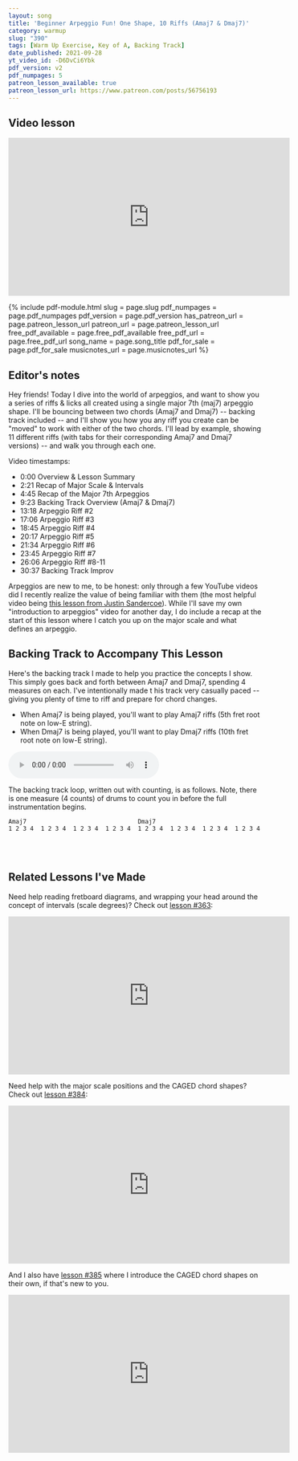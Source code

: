 ```yaml
---
layout: song
title: 'Beginner Arpeggio Fun! One Shape, 10 Riffs (Amaj7 & Dmaj7)'
category: warmup
slug: "390"
tags: [Warm Up Exercise, Key of A, Backing Track]
date_published: 2021-09-28
yt_video_id: -D6DvCi6Ybk
pdf_version: v2
pdf_numpages: 5
patreon_lesson_available: true
patreon_lesson_url: https://www.patreon.com/posts/56756193
---
```


## Video lesson

<iframe width="560" height="315" src="https://www.youtube.com/embed/{{page.yt_video_id}}" frameborder="0" allow="accelerometer; autoplay; encrypted-media; gyroscope; picture-in-picture" allowfullscreen></iframe>

{% include pdf-module.html slug = page.slug pdf_numpages = page.pdf_numpages pdf_version = page.pdf_version has_patreon_url = page.patreon_lesson_url patreon_url = page.patreon_lesson_url free_pdf_available = page.free_pdf_available free_pdf_url = page.free_pdf_url song_name = page.song_title pdf_for_sale = page.pdf_for_sale musicnotes_url = page.musicnotes_url %}

## Editor's notes

Hey friends! Today I dive into the world of arpeggios, and want to show you a series of riffs & licks all created using a single major 7th (maj7) arpeggio shape. I'll be bouncing between two chords (Amaj7 and Dmaj7) -- backing track included -- and I'll show you how you any riff you create can be "moved" to work with either of the two chords. I'll lead by example, showing 11 different riffs (with tabs for their corresponding Amaj7 and Dmaj7 versions) -- and walk you through each one.

Video timestamps:

- 0:00 Overview & Lesson Summary
- 2:21 Recap of Major Scale & Intervals
- 4:45 Recap of the Major 7th Arpeggios
- 9:23 Backing Track Overview (Amaj7 & Dmaj7)
- 13:18 Arpeggio Riff #2
- 17:06 Arpeggio Riff #3
- 18:45 Arpeggio Riff #4
- 20:17 Arpeggio Riff #5
- 21:34 Arpeggio Riff #6
- 23:45 Arpeggio Riff #7
- 26:06 Arpeggio Riff #8-11
- 30:37 Backing Track Improv

Arpeggios are new to me, to be honest: only through a few YouTube videos did I recently realize the value of being familiar with them (the most helpful video being [this lesson from Justin Sandercoe](https://www.youtube.com/watch?v=6o3lWAnWCig)). While I'll save my own "introduction to arpeggios" video for another day, I do include a recap at the start of this lesson where I catch you up on the major scale and what defines an arpeggio.

## Backing Track to Accompany This Lesson

Here's the backing track I made to help you practice the concepts I show. This simply goes back and forth between Amaj7 and Dmaj7, spending 4 measures on each. I've intentionally made t his track very casually paced -- giving you plenty of time to riff and prepare for chord changes.

- When Amaj7 is being played, you'll want to play Amaj7 riffs (5th fret root note on low-E string).
- When Dmaj7 is being played, you'll want to play Dmaj7 riffs (10th fret root note on low-E string).

<audio controls>
  <source src="/audio/390_arpeggio_amaj7_dmaj7.mp3" type="audio/mpeg">
Your browser does not support the audio element.
</audio><br />

The backing track loop, written out with counting, is as follows. Note, there is one measure (4 counts) of drums to count you in before the full instrumentation begins.

    Amaj7                               Dmaj7
    1 2 3 4  1 2 3 4  1 2 3 4  1 2 3 4  1 2 3 4  1 2 3 4  1 2 3 4  1 2 3 4

<br /><br />

## Related Lessons I've Made

Need help reading fretboard diagrams, and wrapping your head around the concept of intervals (scale degrees)? Check out [lesson #363](http://playsongnotes.com/lessons/363):

<iframe width="560" height="315" src="https://www.youtube.com/embed/Lj5c_cpWS9g" frameborder="0" allow="accelerometer; autoplay; encrypted-media; gyroscope; picture-in-picture" allowfullscreen></iframe>

Need help with the major scale positions and the CAGED chord shapes? Check out [lesson #384](http://playsongnotes.com/lessons/384):

<iframe width="560" height="315" src="https://www.youtube.com/embed/mXw1eHcjXnM" frameborder="0" allow="accelerometer; autoplay; encrypted-media; gyroscope; picture-in-picture" allowfullscreen></iframe>

And I also have [lesson #385](http://playsongnotes.com/lessons/385) where I introduce the CAGED chord shapes on their own, if that's new to you.

<iframe width="560" height="315" src="https://www.youtube.com/embed/cie7a8_SrEA" frameborder="0" allow="accelerometer; autoplay; encrypted-media; gyroscope; picture-in-picture" allowfullscreen></iframe>
